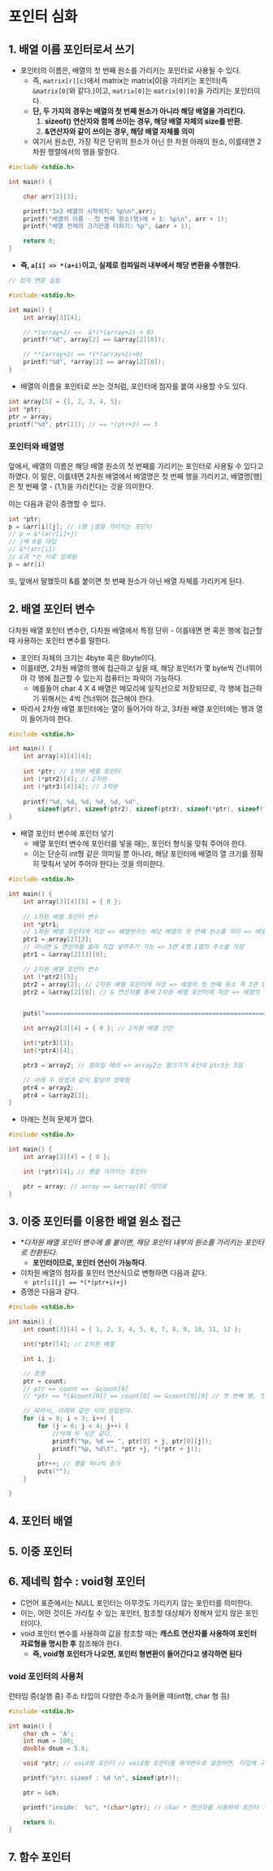 # 포인터 심화

## 1. 배열 이름 포인터로서 쓰기

- 포인터의 이름은, 배열의 첫 번째 원소를 가리키는 포인터로 사용될 수 있다.
  - 즉, `matrix[r][c]`에서 matrix는 matrix[0]을 가리키는 포인터(즉 `&matrix[0]`와 같다.)이고, `matrix[0]`는 `matrix[0][0]`을 가리키는 포인터이다.
  - **단, 두 가지의 경우는 배열의 첫 번째 원소가 아니라 해당 배열을 가리킨다.**
    1. **sizeof() 연산자와 함께 쓰이는 경우, 해당 배열 자체의 size를 반환.**
    2. **&연산자와 같이 쓰이는 경우, 해당 배열 자체를 의미**
  - 여기서 원소란, 가장 작은 단위의 원소가 아닌 한 차원 아래의 원소, 이를테면 2차원 행렬에서의 행을 말한다.

```c
#include <stdio.h>

int main() {

	char arr[3][3];

	printf("3x3 배열의 시작위치: %p\n",arr);
	printf("배열의 이름 - 첫 번째 원소(행)에 + 1: %p\n", arr + 1);
	printf("배열 전체의 크기만큼 더하기: %p", &arr + 1);

	return 0;
}
```

- **즉, `a[i] => *(a+i)`이고, 실제로 컴파일러 내부에서 해당 변환을 수행한다.** 

```c
// 첨자 변환 실험

#include <stdio.h>

int main() {
	int array[3][4];

	// *(array+2) ==  &*(*(array+2) + 0)
	printf("%d", array[2] == &array[2][0]);

	// **(array+2) == *(*(array+2)+0)
	printf("%d", *array[2] == array[2][0]);
}
```

- 배열의 이름을 포인터로 쓰는 것처럼, 포인터에 첨자를 붙여 사용할 수도 있다.

```c
int array[5] = {1, 2, 3, 4, 5};
int *ptr;
ptr = array;
printf("%d", ptr[2]); // == *(ptr+2) == 3
```

### 포인터와 배열명

앞에서, 배열의 이름은 해당 배열 원소의 첫 번째를 가리키는 포인터로 사용될 수 있다고 하였다. 이 말은, 이를테면 2차원 배열에서 배열명은 첫 번째 행을 가리키고, 배열명[행]은 첫 번째 열 - (1,1)을 가리킨다는 것을 의미한다.

이는 다음과 같이 증명할 수 있다.

```c
int *ptr;
p = &arr[i][j]; // i행 j열을 가리키는 포인터
// p = &*(arr[i]+j)
// j에 0을 대입
// &*(arr[i])
// &과 *는 서로 상쇄됨
p = arr[i]
```

또, 앞에서 말했듯이 &를 붙이면 첫 번째 원소가 아닌 배열 자체를 가리키게 된다.



## 2. 배열 포인터 변수

다차원 배열 포인터 변수란, 다차원 배열에서 특정 단위 - 이를테면 면 혹은 행에 접근할 때 사용하는 포인터 변수를 말한다.

- 포인터 자체의 크기는 4byte 혹은 8byte이다.
- 이를테면, 2차원 배열의 행에 접근하고 싶을 때, 해당 포인터가 몇 byte씩 건너뛰어야 각 행에 접근할 수 있는지 컴퓨터는 파악이 가능하다.
  - 예를들어 char 4 X 4 배열은 메모리에 일직선으로 저장되므로, 각 행에 접근하기 위해서는 4씩 건너뛰어 접근해야 한다.
- 따라서 2차원 배열 포인터에는 열이 들어가야 하고, 3차원 배열 포인터에는 행과 열이 들어가야 한다.

```c
#include <stdio.h>

int main() {
	int array[4][4][4];
	
	int *ptr; // 1차원 배열 포인터
	int (*ptr2)[4]; // 2차원
	int (*ptr3)[4][4]; // 3차원
	
	printf("%d, %d, %d, %d, %d, %d", 
		sizeof(ptr), sizeof(ptr2), sizeof(ptr3), sizeof(*ptr), sizeof(*ptr2), sizeof(*ptr3)); // 4, 4, 4, 4, 16, 64
}
```

- 배열 포인터 변수에 포인터 넣기
  - 배열 포인터 변수에 포인터를 넣을 때는, 포인터 형식을 맞춰 주어야 한다.
  - 이는 단순히 int형 같은 의미일 뿐 아니라, 해당 포인터에 배열의 열 크기를 정확히 맞춰서 넣어 주어야 한다는 것을 의미한다.


```c
#include <stdio.h>

int main() {
	int array[3][4][5] = { 0 };
	
	// 1차원 배열 포인터 변수
	int *ptr1;
	// 1차원 배열 포인터에 저장 => 배열변수는 해당 배열의 첫 번쨰 원소를 의미 => 배열의 첫 번째 원소 즉 3면 4행 1열의 주소를 저장
	ptr1 = array[2][3];
	// 아니면 & 연산자를 붙여 직접 넣어주기 가능 => 3면 4행 1열의 주소를 저장
	ptr1 = &array[2][3][0];

	// 2차원 배열 포인터 변수
	int (*ptr2)[5];
	ptr2 = array[2]; // 2차원 배열 포인터에 저장 => 배열의 첫 번째 원소 즉 3면 1행을 가리킴
	ptr2 = &array[2][0]; // & 연산자를 통해 2차원 배열 포인터에 저장 => 배열의 첫 번째 원소 즉 3면 1행을 가리킴


	puts("===============================================================");

	int array2[3][4] = { 0 }; // 2차원 배열 선언

	int(*ptr3)[3];
	int(*ptr4)[4];

	ptr3 = array2; // 컴파일 에러 => array2는 열크기가 4인데 ptr3는 3임

	// 아래 두 방법과 같이 할당이 정확함
	ptr4 = array2;
	ptr4 = &array2[3];
}
```

- 아래는 전혀 문제가 없다.

```c
#include <stdio.h>

int main() {
	int array[3][4] = { 0 };

	int (*ptr)[4]; // 행을 가리키는 포인터

	ptr = array; // array == &array[0] 이므로
}
```



## 3. 이중 포인터를 이용한 배열 원소 접근

- **다차원 배열 포인터 변수에 *를 붙이면, 해당 포인터 내부의 원소를 가리키는 포인터로 전환된다.**
  - **포인터이므로, 포인터 연산이 가능하다**.
- 이차원 배열의 첨자를 포인터 연산식으로 변형하면 다음과 같다.
  - `ptr[i][j] == *(*(ptr+i)+j)`
- 증명은 다음과 같다.

```c
#include <stdio.h>

int main() {
    int count[3][4] = { 1, 2, 3, 4, 5, 6, 7, 8, 9, 10, 11, 12 };

    int(*ptr)[4]; // 2차원 배열

    int i, j;

    // 증명
    ptr = count;
    // ptr == count ==  &count[0]
    // *ptr == *(&count[0]) == count[0] == &count[0][0] // 첫 번째 행, 첫 번째 열의 포인터

    // 따라서, 아래와 같은 식이 성립된다.
    for (i = 0; i < 3; i++) {
        for (j = 0; j < 4; j++) {
            //아래 두 식은 같다.
            printf("%p, %d == ", ptr[0] + j, ptr[0][j]);
            printf("%p, %d\t", *ptr +j, *(*ptr + j));
        }
        ptr++; // 행을 하나씩 증가
        puts("");
    }

}
```



## 4. 포인터 배열



## 5. 이중 포인터



## 6. 제네릭 함수 : void형 포인터

- C언어 표준에서는 NULL 포인터는 아무것도 가리키지 않는 포인터를 의미한다.
- 이는, 어떤 것이든 가리킬 수 있는 포인터, 참조할 대상체가 정해져 있지 않은 포인터이다.
- void 포인터 변수를 사용하여 값을 참조할 때는 **캐스트 연산자를 사용하여 포인터 자료형을 명시한 후** 참조해야 한다.
  - **즉, void형 포인터가 나오면, 포인터 형변환이 들어간다고 생각하면 된다**

### void 포인터의 사용처

런타임 중(실행 중) 주소 타입이 다양한 주소가 들어올 때(int형, char 형 등) 

```c
#include <stdio.h>

int main() {
	char ch = 'A';
	int num = 100;
	double dnum = 5.6;

	void *ptr; // void형 포인터 // void형 포인터를 매개변수로 설정하면, 타입에 구애받지 않는다 => fwrite, fread;

	printf("ptr: sizeof : %d \n", sizeof(ptr));

	ptr = &ch;

	printf("inside:  %c", *(char*)ptr); // char * 연산자를 사용하여 포인터 자료형(char *)을 명시

	return 0;
}
```

 

## 7. 함수 포인터







